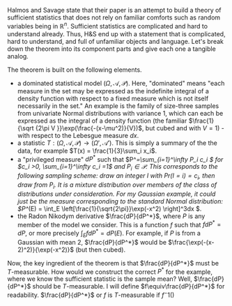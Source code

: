 Halmos and Savage state that their paper is an attempt to build a theory of sufficient statistics that does not rely on familiar comforts such as random variables being in $\mathbb R^n$. Sufficient statistics are complicated and hard to understand already. Thus, H&S end up with a statement that is complicated, hard to understand, and full of unfamiliar objects and language. Let's break down the theorem into its component parts and give each one a tangible analog. 

The theorem is built on the following elements. 

 - a dominated statistical model $(\Omega, \mathscr A, \mathscr P)$. Here, "dominated" means "each measure in the set may be expressed as the indefinite integral of a density function with respect to a fixed measure which is not itself necessarily in the set." An example is the family of size-three samples from univariate Normal distributions with variance 1, which can each be expressed as the integral of a density function (the familiar $\frac{1}{\sqrt {2\pi V }}\exp(\frac{-(x-\mu^2)}{V})$, but cubed and with $V=1$) - with respect to the Lebesgue measure $dx$. 
 - a statistic $T: (\Omega, \mathscr A, \mathscr P)\to(\Omega', \mathscr A')$. This is simply a summary of the the data, for example $T(x) = \frac{1}{3}\sum_i x_i$.
 - a "privileged measure" $dP^*$ such that $P^*=\sum_{i=1}^\infty P_i c_i $ for $c_i >0, \sum_{i=1}^\infty c_i =1$ and $P_i \in \mathscr P$. This corresponds to the following sampling scheme: draw an integer $I$ with $Pr(I=i)=c_i$, then draw from $P_i$. It is a mixture distribution over members of the class of distributions under consideration. For my Gaussian example, it could just be the measure corresponding to the standard Normal distribution: $P^*(E) = \int_E \left[\frac{1}{\sqrt{2\pi}}\exp(-x^2) \right]^3dx $.
 - the Radon Nikodym derivative $\frac{dP}{dP^*}$, where $P$ is any member of the model we consider. This is a function $f$ such that $f dP^* = dP$, or more precisely $\int_E f dP^* = dP(E)$. For example, if $P$ is from a Gaussian with mean 2, $\frac{dP}{dP^*}$ would be $\frac{\exp(-(x-2)^2)}{\exp(-x^2)}$ (but then cubed).

Now, the key ingredient of the theorem is that $\frac{dP}{dP^*}$ must be $T$-measurable. How would we construct the correct $P^*$ for the example, where we know the sufficient statistic is the sample mean? Well, $\frac{dP}{dP^*}$ should be $T$-measurable. I will define $f\equiv\frac{dP}{dP^*}$ for readability. $\frac{dP}{dP^*}$ or $f$ is $T$-measurable if $f^-1()$


